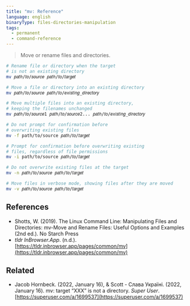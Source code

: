 ```yaml
---
title: "mv: Reference"
language: english
binaryType: files-directories-manipulation
tags:
  - permanent
  - command-reference
---
```



> Move or rename files and directories.

```bash
# Rename file or directory when the target
# is not an existing directory
mv 𝑝𝑎𝑡ℎ/𝑡𝑜/𝑠𝑜𝑢𝑟𝑐𝑒 𝑝𝑎𝑡ℎ/𝑡𝑜/𝑡𝑎𝑟𝑔𝑒𝑡

# Move a file or directory into an existing directory
mv 𝑝𝑎𝑡ℎ/𝑡𝑜/𝑠𝑜𝑢𝑟𝑐𝑒 𝑝𝑎𝑡ℎ/𝑡𝑜/𝑒𝑥𝑖𝑠𝑡𝑖𝑛𝑔_𝑑𝑖𝑟𝑒𝑐𝑡𝑜𝑟𝑦

# Move multiple files into an existing directory,
# keeping the filenames unchanged
mv 𝑝𝑎𝑡ℎ/𝑡𝑜/𝑠𝑜𝑢𝑟𝑐𝑒1 𝑝𝑎𝑡ℎ/𝑡𝑜/𝑠𝑜𝑢𝑟𝑐𝑒2... 𝑝𝑎𝑡ℎ/𝑡𝑜/𝑒𝑥𝑖𝑠𝑡𝑖𝑛𝑔_𝑑𝑖𝑟𝑒𝑐𝑡𝑜𝑟𝑦

# Do not prompt for confirmation before
# overwriting existing files
mv -f path/to/source 𝑝𝑎𝑡ℎ/𝑡𝑜/𝑡𝑎𝑟𝑔𝑒𝑡

# Prompt for confirmation before overwriting existing
# files, regardless of file permissions
mv -i path/to/source 𝑝𝑎𝑡ℎ/𝑡𝑜/𝑡𝑎𝑟𝑔𝑒𝑡

# Do not overwrite existing files at the target
mv -n 𝑝𝑎𝑡ℎ/𝑡𝑜/𝑠𝑜𝑢𝑟𝑐𝑒 𝑝𝑎𝑡ℎ/𝑡𝑜/𝑡𝑎𝑟𝑔𝑒𝑡

# Move files in verbose mode, showing files after they are moved
mv -v 𝑝𝑎𝑡ℎ/𝑡𝑜/𝑠𝑜𝑢𝑟𝑐𝑒 𝑝𝑎𝑡ℎ/𝑡𝑜/𝑡𝑎𝑟𝑔𝑒𝑡
```

## References

- Shotts, W. (2019). <span class="reference-title">The Linux Command Line: Manipulating Files and Directories: mv-Move and Rename Files: Useful Options and Examples (2nd ed.)</span>. No Starch Press
- _tldr InBrowser.App_. (n.d.). [https://tldr.inbrowser.app/pages/common/mv](https://tldr.inbrowser.app/pages/common/mv)

## Related

- Jacob Hornbeck. (2022, January 16), & Scott - Слава Україні. (2022, January 16). <span class="reference-title">mv: target “XXX” is not a directory</span>. _Super User_. [https://superuser.com/a/1699537](https://superuser.com/a/1699537)
